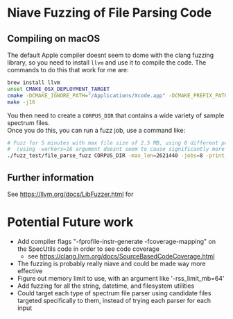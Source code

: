 # Niave Fuzzing of File Parsing Code

## Compiling on macOS
The default Apple compiler doesnt seem to dome with the clang fuzzing library, so you need to install `llvm` and use it to compile the code.  The commands to do this that work for me are:

```bash
brew install llvm
unset CMAKE_OSX_DEPLOYMENT_TARGET
cmake -DCMAKE_IGNORE_PATH="/Applications/Xcode.app" -DCMAKE_PREFIX_PATH="/usr/local/opt/llvm;/path/to/compiled/boost/" -DCMAKE_CXX_COMPILER="/usr/local/opt/llvm/bin/clang++" -DCMAKE_C_COMPILER="/usr/local/opt/llvm/bin/clang" -DCMAKE_CXX_STANDARD_INCLUDE_DIRECTORIES="/usr/local/opt/llvm/include/c++/v1" -DSpecUtils_BUILD_FUZZING_TESTS=ON ..
make -j16
```

You then need to create a `CORPUS_DIR` that contains a wide variety of sample spectrum files.  
Once you do this, you can run a fuzz job, use a command like:
```bash
# Fuzz for 5 minutes with max file size of 2.5 MB, using 8 different processes 
#  (using -workers=16 argument doesnt seem to cause significantly more cpu use than a single worker)
./fuzz_test/file_parse_fuzz CORPUS_DIR -max_len=2621440 -jobs=8 -print_final_stats=1 -max_total_time=300
```


## Further information
See https://llvm.org/docs/LibFuzzer.html for 

# Potential Future work
- Add compiler flags "-fprofile-instr-generate -fcoverage-mapping" on the SpecUtils code in order to see code coverage
    - see https://clang.llvm.org/docs/SourceBasedCodeCoverage.html
- The fuzzing is probably really niave and could be made way more effective
- Figure out memory limit to use, with an argument like '-rss_limit_mb=64' 
- Add fuzzing for all the string, datetime, and filesystem utilities
- Could target each type of spectrum file parser using candidate files targeted specifically to them, instead of trying each parser for each input
